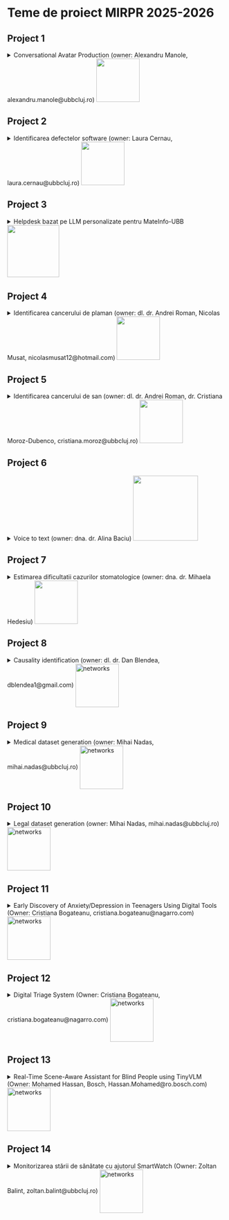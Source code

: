 
# Teme de proiect MIRPR 2025-2026


## Project 1 
<details>
    <summary> Conversational Avatar Production (owner: Alexandru Manole, alexandru.manole@ubbcluj.ro) 
    <img src="projects\avatar.webp" width="100">
    </summary>

### Conversational Avatar Production

#### Scop
Dezvoltarea unui sistem conversațional, care răspunde la întrebări textuale în mod vocal prin intermediul unui avatar. De ex.:
- UBB-bot care răspunde la întrebări despre UBB si are ca avatar imaginea lui Janos Bolyai
- Turing-bot care răspunde la întrebări despre AI si are ca avatar imaginea lui Alan Turing



#### Ideea de baza
În lumea digitală, interacțiunea cu avatare animate devine din ce în ce mai importantă, fie că vorbim despre asistenți virtuali, personaje din jocuri, educație interactivă sau prezentatori AI pentru conținut video generat automat. Totuși, crearea animațiilor realiste pentru vorbire și expresii faciale implică, de obicei, procese complexe și costisitoare, necesitând resurse considerabile. 
Folosind tehnici de Machine Learning, acest proces poate fi automatizat, permițând avatarelor să reproducă mișcările buzelor și expresiile faciale în timp real, pe baza unui input audio sau text. O astfel de tehnologie ar putea fi utilizată în crearea de consilieri virtuali  pentru procedura de admitere pentru cursuri online, ghidurilor interactive pentru muzee sau aplicații turistice, asistenților personalizați pentru servicii bancare și customer support, dar și în industria filmelor și jocurilor pentru generarea rapidă de personaje animate. Scopul este de a dezvolta și antrena un model AI capabil să genereze animații fluide și naturale, transformând interacțiunile virtuale într-o experiență mai autentică și captivantă. 

#### Bibliografie

În funcție de soluția elaborată, câteva cerințe parțiale ar fi utilizarea corectă a următoarelor:
- generarea de imagini folosind modele de tip Stable Diffusion, precum Flash Diffusion [paper](https://arxiv.org/pdf/2406.02347), [git](https://github.com/gojasper/flash-diffusion). Task-uri posibile:
    - utilizare model pre-antrenat cu aceasta arhitectura si comparare cu alte modele de Stable Diffusion.
    - antrenare de la 0 a unui model Flash Diffusion pe un set de date mic (e.g. cateva sute de imagini)
    - fine-tuning folosind LoRA
    - antrenarea Flash Diffuision pentru o retea care nu e prezentata pe git (e.g. ControlNet)

- recomandarile de la versiunea precedenta a bot-ului [link](https://github.com/lauradiosan/AI-UBB/blob/main/2024-2025/labs/projects.md)

</details>



## Project 2

<details>
    <summary> Identificarea defectelor software (owner: Laura Cernau, laura.cernau@ubbcluj.ro) <img src="projects\code.jpg" width="100"> </summary>

### Identificarea defectelor software

#### Scop

Instrumentele AI îmbunătățesc productivitatea, dar degradează calitatea codului. 
Ultima analiză a [GitClear](https://www.gitclear.com/coding_on_copilot_data_shows_ais_downward_pressure_on_code_quality?utm_source=substack&utm_medium=email) asupra a 211 milioane de linii de cod a constatat că asistenții AI (cum ar fi Copilot) pot spori productivitatea, dar înrăutățesc calitatea codului. Aceasta arată un compromis clar: producem mai mult cod, dar bazele noastre de cod au mult mai multe duplicate și mai puține refactorizări.

#### Ideea de baza

Se va considera o baza de date cu mai multe proiecte software. Se va dezvolta un model de AI bazat pe LLM care sa identifice defectele software in codul sursa pe baza codului sursa si al metricilor de complexitate. 

Posibile versiuni de input pentru LLM (prin intermediul prompt-ului): 
- doar codul sursa al clasei curente, 
- codul sursa al clasei curente si codul sursa al claselor "parinte", 
- codul sursa al clasei curente si codul sursa al claselor "parinte", precum si metrici de complexitate asociate codului sursa (metrici precum complexitatea ciclomatica [link](https://d1wqtxts1xzle7.cloudfront.net/48213691/tse.1976.23383720160821-12832-sniirk-libre.pdf?1471767990=&response-content-disposition=inline%3B+filename%3DA_Complexity_Measure.pdf&Expires=1743369021&Signature=FrLxyskf0pTFRiM~Q30qykafb4a-m071sO87klcxqXqJBcRJGOYOZ5CY94KFjsADNciMoVd4CNwPVHiVkgcACxxV-V~Bod8D8eI1gP7q8sHR0a5qhrIhpfePgf54kCvxGbTP-dFu9YItw~E2FXb~PQRIfzL9BmczizOXSASL1To9qFYCVhJv9MT-CoTABaSPQ8T4-9ZFVzdPwgXFX3e3oRYjotU3EWC6HkdWUG0gRvmMqONAyLWrxY8xFU4m7PkVnmAasyN7G9L38-DBsF8AUJT6CpjFfvAaAigK0iv8TkFYzyfbR5pu97LLH5w622qHtRc9tuo~3Qu2J9SPO0JGSA__&Key-Pair-Id=APKAJLOHF5GGSLRBV4ZA), 
complexitatea cognitiva [link](https://www.researchgate.net/publication/313803215_Automated_tool_for_the_calculation_of_cognitive_complexity_of_a_software), Weighted methods per Class [link](https://www.researchgate.net/publication/313803215_Automated_tool_for_the_calculation_of_cognitive_complexity_of_a_software), Lack of Cohesion in Methods [link](https://www.researchgate.net/publication/313803215_Automated_tool_for_the_calculation_of_cognitive_complexity_of_a_software), Depth of inheritance tree [link](https://www.researchgate.net/publication/313803215_Automated_tool_for_the_calculation_of_cognitive_complexity_of_a_software), Halstead’s Metrics [link](https://books.google.ro/books/about/Elements_of_Software_Science.html?id=zPcmAAAAMAAJ&redir_esc=y), 
Size metrics - Lines of Code [link](https://www.researchgate.net/publication/328646564_On_the_correlation_between_testing_effort_and_software_complexity_metrics)) 


Output asteptat: defectele software identificate in codul sursa (daca clasa contine sau nu contine bug-uri, ce fel de bug contine)


#### Data
- Data [link](https://www.inf.szte.hu/~ferenc/pdf/FTL18-PROMISE-A%20public%20unified%20bug%20dataset%20for%20Java.pdf)


#### Bibliografie

- List of research papers focused on Large Language Models [link](https://github.com/PurCL/CodeLLMPaper/tree/main)

- Simões, I. R. D. S., & Venson, E. (2024, November). Evaluating Source Code Quality with Large Language Models: a comparative study. In Proceedings of the XXIII Brazilian Symposium on Software Quality (pp. 103-113).
[link](https://www.researchgate.net/publication/383119379_Evaluating_Source_Code_Quality_with_Large_Languagem_Models_a_comparative_study)

- Wadhwa, N., Pradhan, J., Sonwane, A., Sahu, S. P., Natarajan, N., Kanade, A., ... & Rajamani, S. (2024). Core: Resolving code quality issues using llms. Proceedings of the ACM on Software Engineering, 1(FSE), 789-811 [link](https://dl.acm.org/doi/pdf/10.1145/3643762)

- Jelodar, H., Meymani, M., & Razavi-Far, R. (2025). Large Language Models (LLMs) for Source Code Analysis: applications, models and datasets. arXiv preprint arXiv:2503.17502 [link](https://www.researchgate.net/publication/390143194_Large_Language_Models_LLMs_for_Source_Code_Analysis_applications_models_and_datasets)

- Fang, C., Miao, N., Srivastav, S., Liu, J., Zhang, R., Fang, R., ... & Homayoun, H. (2024). Large language models for code analysis: Do {LLMs} really do their job?. In 33rd USENIX Security Symposium (USENIX Security 24) (pp. 829-846) [link](https://www.usenix.org/system/files/sec24fall-prepub-2205-fang.pdf)

- Backström, O., & Kihlert, A. (2023). Code Quality and Large Language Models in Computer Science Education: Enhancing student-written code through ChatGPT [link](https://www.diva-portal.org/smash/get/diva2:1779791/FULLTEXT01.pdf)

</details>




## Project 3

<details>
    <summary> Helpdesk bazat pe LLM personalizate pentru MateInfo-UBB 
<img src="projects/RAG.png" width="120"> </summary>

### Sistem automat pentru helpdesk bazat pe LLM

#### Scop
Dezvoltarea unui sistem inteligent care să poată să răspundă la întrebări folosind un LLM și o colecție de documente. 
Se doreste "specializarea" sistemului pentru intrebari din lumea informaticii/financiara.  

#### Ideea de baza

Dezvoltarea unui sistem de tip Retrieval-Augmented Generation (RAG) care să poată să răspundă la întrebări folosind un LLM și o colecție de documente. Sistemul va folosi un model de tip RAG pentru a căuta în colecția de documente și a genera răspunsuri la întrebările utilizatorilor. Se vor compara mai multe strategii de indexare/vectorizare (TF-IDF, embeddings, etc.), mai multe modele de LLMs (pre-trained si fine-tuned), mai multe metode de re-ranking pentru selectia documentelor,  mai multe metode de evaluare a raspunsurilor (evaluare umana si evaluare automata).


#### Data

- Public data [link](https://github.com/MoritzLaurer/rag-demo/tree/master)
- Private data - by request


#### Bibliografie

RAG backgrounds
- RAG demo [link](https://github.com/MoritzLaurer/rag-demo/tree/master)
- Example of building a RAG with LangChain [link](https://python.langchain.com/docs/tutorials/rag/)
- Lewis, P., Perez, E., Piktus, A., Petroni, F., Karpukhin, V., Goyal, N., ... & Kiela, D. (2020). Retrieval-augmented generation for knowledge-intensive nlp tasks. Advances in neural information processing systems, 33, 9459-9474 [link](https://arxiv.org/pdf/2005.11401)
- Better Customer Support Using Retrieval-Augmented Generation (RAG) at Thomson Reuters [link](https://medium.com/tr-labs-ml-engineering-blog/better-customer-support-using-retrieval-augmented-generation-rag-at-thomson-reuters-4d140a6044c3)
- Survey of different RAG systems [link](https://www.youtube.com/watch?v=mE7IDf2SmJg)
- RAG from scratch [link](https://www.freecodecamp.org/news/mastering-rag-from-scratch/)

Re-ranking: cross-ncoders, bi-encoders, multi-vector models, transformer-based rerankers (TinyBERT), graph-based rerankers (Graph Neural Networks)
- Lee, J., Bernier-Colborne, G., Maharaj, T., & Vajjala, S. (2024, June). Methods, Applications, and Directions of Learning-to-Rank in NLP Research. In Findings of the Association for Computational Linguistics: NAACL 2024 (pp. 1900-1917) [link](https://aclanthology.org/2024.findings-naacl.123.pdf)
- Abdallah, A., Piryani, B., Mozafari, J., Ali, M., & Jatowt, A. (2025). How Good are LLM-based Rerankers? An Empirical Analysis of State-of-the-Art Reranking Models. arXiv preprint arXiv:2508.16757 [link](https://arxiv.org/abs/2508.16757)
- Déjean, H., Clinchant, S., & Formal, T. (2024). A thorough comparison of cross-encoders and LLMs for reranking SPLADE. arXiv preprint arXiv:2403.10407 [link](https://arxiv.org/html/2403.10407v1)

LLM-based evaluation
- Liu, Y., Iter, D., Xu, Y., Wang, S., Xu, R., & Zhu, C. (2023). G-eval: NLG evaluation using gpt-4 with better human alignment. arXiv preprint arXiv:2303.16634 [link](https://arxiv.org/abs/2303.16634)
- Shen, C., Cheng, L., Nguyen, X. P., You, Y., & Bing, L. (2023). Large language models are not yet human-level evaluators for abstractive summarization. arXiv preprint arXiv:2305.13091 [link](https://arxiv.org/abs/2305.13091)

</details>

## Project 4

<details>
    <summary> Identificarea cancerului de plaman  (owner: dl. dr. Andrei Roman, Nicolas Musat, nicolasmusat12@hotmail.com) 
    <img src="projects\lungCancer.jpeg" width="100">
    </summary>

### Identificarea cancerului de plaman

#### Scop
Dezvoltarea unui sistem inteligent care să ajute medicii în diagnosticarea timpurie a cancerului de plămân.

#### Ideea de baza

Deși cancerul pulmonar este recunoscut ca fiind cel mai mortal tip de cancer, un prognostic bun și un tratament eficient depind de detectarea timpurie a acestuia. Povara medicilor poate fi redusa cu ajutorul tehnicilor de AI care sunt esențiale în automatizarea diagnosticului și clasificării bolilor. De aceea, se dorește dezvoltarea unui sistem inteligent care să ajute medicii în diagnosticarea timpurie a cancerului de plămân. 

Se va urmari dezvoltarea unor modele inteligente capabine sa analizeze scanarile CT/PET si sa prezica diferiti biomarkeri tumorali folosind doar:
- 3D Segmented CT scans (maybe PET)
- Biopsy confirmed IHC markers (maybe genomic too)
- Age
- Gender
Scopul este construirea unei "biopsii virtuale" care să sprijine radiologii în timpul diagnosticului. 

Problema poate fi abordata ca o problema de clasificare multi-label. 



#### Data

- Chest CT-scane images [link](https://www.kaggle.com/datasets/mohamedhanyyy/chest-ctscan-images/data)
- Lung Image Database Consortium image collection (LIDC-IDRI) [link](https://www.cancerimagingarchive.net/collection/lidc-idri/)

#### Bibliografie

- Shao J, Ma J, Zhang S, Li J, Dai H, Liang S, Yu Y, Li W, Wang C. Radiogenomic System for Non-Invasive Identification of Multiple Actionable Mutations and PD-L1 Expression in Non-Small Cell Lung Cancer Based on CT Images. Cancers. 2022; 14(19):4823 [link](https://doi.org/10.3390/cancers14194823)
- Owens CA, Peterson CB, Tang C, Koay EJ, Yu W, et al. (2018) Lung tumor segmentation methods: Impact on the uncertainty of radiomics features for non-small cell lung cancer. PLOS ONE 13(10): e0205003 [link](https://doi.org/10.1371/journal.pone.0205003)
- Majumder S, Katz S, Kontos D, Roshkovan L. State of the art: radiomics and radiomics-related artificial intelligence on the road to clinical translation. BJR Open. 2023 Dec 12;6(1):tzad004. doi: 10.1093/bjro/tzad004. PMID: 38352179; PMCID: PMC10860524.
- Liu, J. A., Yang, I. Y., & Tsai, E. B. (2022). Artificial intelligence (AI) for lung nodules, from the AJR special series on AI applications. American Journal of Roentgenology, 219(5), 703-712. [link](https://ajronline.org/doi/10.2214/AJR.22.27487) 
- Gu, Y., Chi, J., Liu, J., Yang, L., Zhang, B., Yu, D., ... & Lu, X. (2021). A survey of computer-aided diagnosis of lung nodules from CT scans using deep learning. Computers in biology and medicine, 137, 104806. [link](https://www.sciencedirect.com/science/article/pii/S0010482521006004?casa_token=qhi8cSHcd5UAAAAA:iUwm4l441GNq0Ph2QQ8gW5tConmiyHUtm6ynRLEi1b7Io2HdL6qI0hSggNQPfHWn16XeO4FDNQ#sec4)
- Javed, R., Abbas, T., Khan, A. H., Daud, A., Bukhari, A., & Alharbey, R. (2024). Deep learning for lungs cancer detection: a review. Artificial Intelligence Review, 57(8), 197. [link](https://link.springer.com/article/10.1007/s10462-024-10807-1)
- Shatnawi, M. Q., Abuein, Q., & Al-Quraan, R. (2025). Deep learning-based approach to diagnose lung cancer using CT-scan images. Intelligence-Based Medicine, 11, 100188. [link](https://www.sciencedirect.com/science/article/pii/S2666521224000553#bib41)
- Hiraman, A., Viriri, S., & Gwetu, M. (2024). Lung tumor segmentation: a review of the state of the art. Frontiers in Computer Science, 6, 1423693. [link](https://www.frontiersin.org/journals/computer-science/articles/10.3389/fcomp.2024.1423693/full)
- Jayaram, J., Haw, S. C., Palanichamy, N., Anaam, E., & Kumar, S. (2025). A Systematic Review on Effectiveness and Contributions of Machine Learning and Deep Learning Methods in Lung Cancer Diagnosis and Classifications. International Journal of Computing, 17(1), 1-12. [link](https://iiict.uob.edu.bh/IJCDS/papers/1571032811.pdf)


</details>

## Project 5
<details>
    <summary> Identificarea cancerului de san  (owner: dl. dr. Andrei Roman, dr. Cristiana Moroz-Dubenco, cristiana.moroz@ubbcluj.ro) 
        <img src="projects\breastCancer.jpeg" width="100">
    </summary>

### Identificarea cancerului de san

#### Scop
Dezvoltarea unui sistem inteligent care să ajute medicii în diagnosticarea timpurie a cancerului de san.

#### Ideea de baza
Detectarea cancerului de sân în mamografii este o problemă critică în imagistica medicală și diagnostic. Interpretarea mamografiilor este provocatoare din cauza variațiilor în densitatea țesuturilor, a structurilor suprapuse și a diferențelor subtile dintre tumorile benigne și maligne. 
Această problemă trebuie rezolvată folosind un algoritm inteligent, deoarece examinarea manuală tradițională de către radiologi este consumatoare de timp și predispusă la erori umane. 

Plecand de la seturile de date cu mamografii, se vor folosii modele de AI bazate pe arhitecturi de tip Transformer/GNN pentru a identifica tumori maligne si benigne in imagini. Modelele folosite pot fi pre-antrenate pe alte seturi de date si fine-tunate pe setul de date cu mamografii.


#### Data
- MIAS [link](http://peipa.essex.ac.uk/info/mias.html)
- DDSM [link](http://www.eng.usf.edu/cvprg/Mammography/Database.html) or [link](https://www.cancerimagingarchive.net/collection/cbis-ddsm/)
- INbreast  [link](https://www.kaggle.com/datasets/tommyngx/inbreast2012)
- DBT - [link](https://www.cancerimagingarchive.net/collection/breast-cancer-screening-dbt/)

#### Bibliografie

- Graph CNNs 
    - PyG [link](https://github.com/pyg-team/pytorch_geometric) 
    - Graph Learning resources [link](https://snap.stanford.edu/graphlearning-workshop/)
    - GNNs for breast cancer - Chowa, S. S., Azam, S., Montaha, S., Payel, I. J., Bhuiyan, M. R. I., Hasan, M. Z., & Jonkman, M. (2023). Graph neural network-based breast cancer diagnosis using ultrasound images with optimized graph construction integrating the medically significant features. Journal of Cancer Research and Clinical Oncology, 149(20), 18039-18064. [link](https://pmc.ncbi.nlm.nih.gov/articles/PMC10725367/)
    - GNNs for breast cancer -  Agyekum, E. A., Kong, W., Ren, Y. Z., Issaka, E., Baffoe, J., Xian, W., ... & Shen, X. (2025). A comparative analysis of three graph neural network models for predicting axillary lymph node metastasis in early-stage breast cancer. Scientific Reports, 15(1), 13918. [link](https://www.nature.com/articles/s41598-025-97257-z)
- Transformers
    - Vit - Dosovitskiy, A. (2020). An image is worth 16x16 words: Transformers for image recognition at scale. arXiv preprint arXiv:2010.11929.
        [link](https://arxiv.org/pdf/2010.11929)
        - Code [link](https://github.com/google-research/vision_transformer) or HuggingFace models [link](https://huggingface.co/docs/transformers/en/model_doc/vit)
    - CrossViT - Chen, C. F. R., Fan, Q., & Panda, R. (2021). Crossvit: Cross-attention multi-scale vision transformer for image classification. In Proceedings of the IEEE/CVF international conference on computer vision (pp. 357-366). [link](https://openaccess.thecvf.com/content/ICCV2021/papers/Chen_CrossViT_Cross-Attention_Multi-Scale_Vision_Transformer_for_Image_Classification_ICCV_2021_paper.pdf)
        - Code [link](https://github.com/IBM/CrossViT)
    - DeiT - Touvron, H., Cord, M., Douze, M., Massa, F., Sablayrolles, A., & Jégou, H. (2020). Training data-efficient image transformers & distillation through attention. arXiv 2020. arXiv preprint arXiv:2012.12877, 2(3). \href{https://arxiv.org/abs/2012.12877v2}{link}
        - Code [link](https://github.com/facebookresearch/deit/tree/2aefd8fc8634d099c1495ce9dba2b6c6a921d611)
    - MammoViT - Al Mansour, A. G., Alshomrani, F., Alfahaid, A., & Almutairi, A. T. (2025). MammoViT: A Custom Vision Transformer Architecture for Accurate BIRADS Classification in Mammogram Analysis. Diagnostics, 15(3), 285 [link](https://www.mdpi.com/2075-4418/15/3/285)
    - Gutierrez-Cardenas, J. (2024). Breast Cancer Classification Through Transfer Learning with Vision Transformer, PCA, and Machine Learning Models. International Journal of Advanced Computer Science & Applications, 15(4). [link](https://www.proquest.com/docview/3060148581?fromopenview=true&pq-origsite=gscholar&sourcetype=Scholarly%20Journals)

</details>




## Project 6
<details>
    <summary> Voice to text  (owner: dna. dr. Alina Baciu) 
    <img src="projects\voice.avif" width="150">
    </summary>

### Automatizarea intocmirii fisei pacientului

#### Scop
Dezvoltarea unui sistem inteligent care să ajute medicii pentru a completa in mod automat fisa pacientului.

#### Ideea de baza

Munca medicilor este plina de provocari. Mai ales cand trebuie sa faca multe task-uri, uneori simultan, precum realizarea si citirea unei ecografii si inregistrarea observatiilor facute. De aceea este nevoie de un sistem inteligent care sa transforme informatia audio inregistrata de catre un medic in format text si sa completeze in mod automat rubricile dedicate din fisa pacientului.
Se va pleca de la inregistrari audio precum [aceasta](projects/voice2text/test1.ogg), se vor converti in format text si se va compelta automat partea evidentiata cu galben din fisa pacientului, precum [aceasta](projects/voice2text/patient1.odt) (informatiile respective se vor salva intr-un tabel/jason si apoi se vor exporta intr-un document word)



#### Data

- inregistrari audio [link](projects/voice2text/test1.ogg) [link](projects/voice2text/test2.ogg) [link](projects/voice2text/test3.ogg)
- fisa pacientului [link](projects/voice2text/patient1.odt)
 
#### Bibliografie

- [Whisper](https://openai.com/index/whisper/)
- [DeepSpeech](https://github.com/mozilla/DeepSpeech)
- [RobinASR](https://github.com/racai-ai/RobinASR) - for romanian
- [speech2text](https://huggingface.co/docs/transformers/model_doc/speech_to_text)
- [wav2vec](https://ai.meta.com/research/impact/wav2vec/)
- [wav2vec2](https://huggingface.co/docs/transformers/model_doc/wav2vec2)
- [romanian wav2vec2](https://huggingface.co/gigant/romanian-wav2vec2)
- [wavLM](https://huggingface.co/docs/transformers/model_doc/wavlm)



</details>

## Project 7
<details>
    <summary> Estimarea dificultatii cazurilor stomatologice (owner: dna. dr. Mihaela Hedesiu) 
    <img src="projects\endodontie.webp" width="100"> </summary>

### Identificarea dificultatii cazului de endodontie

#### Scop
Dezvoltarea unui sistem inteligent care sa estimeze dificultatea cazului de endodontie (daca trebuie trimis spre specialist sau nu). Diferentierea intre un tratament endodontic corect si unul incorect. Oferirea unui scor de corectitudine al tratamentului. 

#### Ideea de baza
Tratamentul endodontic presupune curățarea, modelarea și obturarea canalelor radiculare pentru prevenirea sau tratarea parodontitei apicale. Deși are o rată de succes ridicată (82–92%), pot apărea eșecuri cauzate de erori procedurale precum perforații apicale, blocaje sau obturații incorecte, care pot duce la complicații postoperatorii și pierderea dintelui. 
Complexitatea anatomică a coroanei și a canalelor radiculare crește riscul acestor erori, motiv pentru care evaluarea preoperatorie corectă și trimiterea cazurilor dificile către specialiști sunt esențiale. Ghidurile AAE oferă criterii standardizate pentru evaluarea dificultății, dar aplicarea lor manuală este consumatoare de timp și subiectivă.

Inteligența artificială promite automatizarea acestor evaluări. Studiul propus urmărește dezvoltarea unui instrument de diagnostic bazat pe radiografii periapicale, folosind deep learning pentru evaluarea standardizată a dificultății cazurilor endodontice.



#### Data

 
#### Bibliografie



</details>

## Project 8


<details>
    <summary> Causality identification (owner: dl. dr. Dan Blendea, dblendea1@gmail.com)  <img  style="vertical-align:middle" src="projects\causality.jpeg" alt="networks" width="100"/></summary>

### Scop
Identificarea cauzelor insuficientei mitrale [link](../../2024-2025/Projects/variabilitate.pdf)


### Ideea de baza

Plecand de la o ecografie cardiaca (in format DICOM) se doreste identificarea cauzelor insuficientei mitrale (Mitral Regurgitation - MR). Se va folosi un model AI bazat pe Graph-based CNN care va analiza ecografia, iar pe baza masuratorilor (volumul MR, volumul ventriculului stang, volumul atriului stang, volumul inelului mitral, etc) si vor identifica interdependentele existente intre aceste masuratori (efectuate de-a lungul a mai multe cicluri cardiace). [more details](variabilitate.pdf)



### TODOlist
1. Se va analiza evolutia individuala a masuratorilor in timp (pe parcursul mai multor cicluri cardiace) 
2. se va identifica interdependentele existente intre aceste masuratori
3. Se va dezvolta un model de estimare a cauzelor insuficientei mitrale pe baza masuratorilor ecografice si a interdependentelelor identificate


### Data
- tiny dataset [link](../../2025-2026/Projects/pacienti.xlsx)


### Bibliografie

- Jure Leskovec's lecture [link](https://web.stanford.edu/class/cs224w/index.html#schedule) and [package](https://www.pyg.org/)
- PyTorch geometric [library](https://pytorch-geometric.readthedocs.io/en/latest/) [docs1](https://arxiv.org/pdf/1903.02428) [docs2](https://proceedings.neurips.cc/paper_files/paper/2019/file/bdbca288fee7f92f2bfa9f7012727740-Paper.pdf)
- Neural Granger Causality [link](https://github.com/harpoonix/GC-xLSTM)
- Causality inspired GNNs [link](https://github.com/usail-hkust/Awesome-Causality-Inspired-GNNs)
- GNN for causality [link](https://arxiv.org/abs/2407.09378)
- Wang, L., Adiga, A., Chen, J., Sadilek, A., Venkatramanan, S., & Marathe, M. (2022, June). Causalgnn: Causal-based graph neural networks for spatio-temporal epidemic forecasting. In Proceedings of the AAAI conference on artificial intelligence (Vol. 36, No. 11, pp. 12191-12199). [link](https://arxiv.org/pdf/2312.12477)

</details>



## Project 9

<details>
    <summary> Medical dataset generation (owner: Mihai Nadas, mihai.nadas@ubbcluj.ro)  <img  style="vertical-align:middle" src="projects\medicalData.jpg" alt="networks" width="100"/></summary>

### Scop
Dezvoltarea unui corpus medical în limba română 

### Ideea de baza

Dezvoltarea unui corpus medical în limba română poate susține cercetarea în domeniul NLP medical. Se vor colecta, genera și structura date, apoi se vor testa modele de inteligență artificială pe sarcini precum extragerea simptomelor sau codificarea ICD-10. Proiectul se bazează pe o metodologie recentă aplicată în generarea de fabule [link](https://arxiv.org/pdf/2504.20605?), adaptată pentru domeniul medical.



### TODOlist
1. Colectare și curățare date reale
- Surse: articole științifice, ghiduri clinice, materiale educaționale, rapoarte publice.
- Activități: scraping, OCR (dacă e cazul), curățare lingvistică, anonimizare.

2. Definirea schemelor de reprezentare
- Structuri pentru note clinice, conversații, rezumate.
- Exemple: [Pacient] are simptome de ..., [Doctor] recomandă tratament cu ..., etc.

3. Generare sintetică (prompt engineering + LLM)
- Crearea de prompturi pentru generarea de texte medicale realiste.
- Validarea calității și diversității textelor generate.
- Posibilă utilizare de modele open-source (ex: LLaMA, Mistral) sau API-uri comerciale.

4. Structurare corpus final
- Organizare pe tipuri de documente.
- Etichetare (manuală sau automată) pentru sarcini NLP.

5. Aplicații NLP
- Extragere de simptome: NER medical.
- Codificare ICD-10: clasificare text.
- Sumarizare tratamente: modele de sumarizare extractivă/abstractivă.

### Data
- A list of Romanian NLP Datasets [link](https://github.com/AndyTheFactory/romanian-nlp-datasets)

- English-Romanian Medical Domain Parallel Corpora [link](https://www.futurebeeai.com/dataset/text-dataset/romanian-english-translated-parallel-corpus-for-medical-domain)

- Li, Y., Wu, S., Smith, C., Lo, T., & Liu, B. (2025, June). Improving clinical note generation from complex doctor-patient conversation. In Pacific-Asia Conference on Knowledge Discovery and Data Mining (pp. 209-221). Singapore: Springer Nature Singapore [link](https://arxiv.org/html/2408.14568v1)

### Bibliografie

Laparra, E., Mascio, A., Velupillai, S., & Miller, T. (2021). A review of recent work in transfer learning and domain adaptation for natural language processing of electronic health records. Yearbook of medical informatics, 30(01), 239-244 [link](https://www.thieme-connect.com/products/ejournals/pdf/10.1055/s-0041-1726522.pdf)

Mitrofan, M., & Tufiş, D. (2018, May). Bioro: The biomedical corpus for the romanian language. In Proceedings of the Eleventh International Conference on Language Resources and Evaluation (LREC 2018) [link](https://aclanthology.org/anthology-files/pdf/L/L18/L18-1191.pdf)

Mitrofan, M., Mititelu, V. B., & Mitrofan, G. (2019, August). Monero: a biomedical gold standard corpus for the romanian language. In Proceedings of the 18th BioNLP Workshop and Shared Task (pp. 71-79) [link](https://aclanthology.org/W19-5008.pdf)

Midrigan-Ciochina, L., Boyd, V., Sanchez-Ortega, L., Malancea_Malac, D., Midrigan, D., & Corina, D. P. (2020, May). Resources in underrepresented languages: Building a representative romanian corpus. In Proceedings of the Twelfth Language Resources and Evaluation Conference (pp. 3291-3296) [link](https://aclanthology.org/2020.lrec-1.402.pdf)

Nitu, M., & Dascălu, M. (2022). Natural Language Processing Tools for Romanian–Going Beyond a Low‑Resource Language. Interaction Design & Architecture (s), special issue. DOI, 10 [link](https://ixdea.org/wp-content/uploads/IxDEA_art/60/60_SP_1.pdf)

OpenLLM-Ro [link](https://openllm.ro/)

</details>


## Project 10

<details>
    <summary> Legal dataset generation (owner: Mihai Nadas, mihai.nadas@ubbcluj.ro)  <img  style="vertical-align:middle" src="projects\medicalData.jpg" alt="networks" width="100"/></summary>

### Scop
Dezvoltarea unui corpus de documente juridice 

### Ideea de baza

Construirea celui mai mare corpus de documente juridice românești (legi, hotărâri judecătorești, contracte, documente notariale), completat cu date sintetice. Pe baza acestuia, se pot antrena și evalua modele de limbaj de dimensiuni mici/medii, cu aplicații în clasificarea clauzelor contractuale, extragerea de entități sau sumarizare juridică.


### TODOlist
1. Colectare și curățare date reale

2. Definirea schemelor de reprezentare

3. Generare sintetică (prompt engineering + LLM)

4. Structurare corpus final

5. Aplicații NLP


### Data
- A list of Romanian NLP Datasets [link](https://github.com/AndyTheFactory/romanian-nlp-datasets)



### Bibliografie

motor de cautare juridic [link](https://www.wolterskluwer.com/ro-ro/solutions/sintact/Jurisprudenta-Hotarari-Judecatoresti)

portal legislativ [link](https://legislatie.just.ro/)

OpenLLM-Ro [link](https://openllm.ro/)

Midrigan-Ciochina, L., Boyd, V., Sanchez-Ortega, L., Malancea_Malac, D., Midrigan, D., & Corina, D. P. (2020, May). Resources in underrepresented languages: Building a representative romanian corpus. In Proceedings of the Twelfth Language Resources and Evaluation Conference (pp. 3291-3296) [link](https://aclanthology.org/2020.lrec-1.402.pdf)

Nitu, M., & Dascălu, M. (2022). Natural Language Processing Tools for Romanian–Going Beyond a Low‑Resource Language. Interaction Design & Architecture (s), special issue. DOI, 10 [link](https://ixdea.org/wp-content/uploads/IxDEA_art/60/60_SP_1.pdf)


</details>

## Project 11

<details>
    <summary> Early Discovery of Anxiety/Depression in Teenagers Using Digital Tools (Owner: Cristiana Bogateanu, cristiana.bogateanu@nagarro.com)  <img style="vertical-align:middle" src="images\anxiety.jpeg" alt="networks" width="100"/> </summary>

### Scop
Anxiety/Depression for teenagers - To enhance mental health support for teenagers by developing digital tools that can proactively identify signs of anxiety and depression. These tools aim to engage with adolescents in their digital environments—whether through chatbots, social media, video games, or other innovative platforms—to provide early intervention and emotional support. 

### Ideea de baza
The Early Discovery of Anxiety/Depression in Teenagers solution leverages digital platforms to identify and monitor mental health challenges among adolescents. The system combines multiple approaches, including AI-powered chatbots capable of conversational analysis, sentiment evaluation through social media interactions, and mental health assessments embedded in video game experiences. By engaging teenagers where they spend most of their time—whether online or gaming—the system aims to provide real-time insights and early warnings of anxiety or depression. This integrated solution offers a holistic approach, blending digital engagement with predictive analytics and personalized intervention strategies. 

<!-- ### TODOlist
1. Iteratia1
2. Iteratia2 -->
### Data
### Bibliografie

- [link](https://arxiv.org/abs/2402.16182)
- [link](https://www.ncbi.nlm.nih.gov/pmc/articles/PMC11025697/)
- [link](https://home.dartmouth.edu/news/2024/02/phone-app-uses-ai-detect-depression-facial-cues)
- [link](https://www.ncbi.nlm.nih.gov/pmc/articles/PMC9461333)
- [link](https://chatgpt.com/g/g-IMV77BDMO-depression)
- [link](https://www.sciencedirect.com/science/article/pii/S0001691824002877)
- [link](https://www.mdpi.com/1999-4893/16/12/543)
- DeepWell DTx - ideea of implementation ;) [link](https://www.deepwelldtx.com/)
</details>


## Project 12

<details>
    <summary>   Digital Triage System (Owner: Cristiana Bogateanu, cristiana.bogateanu@nagarro.com) <img style="vertical-align:middle" src="images\triage.jpeg" alt="networks" width="100"/> </summary>

### Scop
Digital Triage - To support individuals and healthcare providers by offering a smart system that helps identify the most appropriate healthcare professional based on an individual's symptoms, ensuring faster and more accurate access to the right medical care. 

### Ideea de baza
The Digital Triage System is designed to function as a companion that uses advanced AI-driven technologies to guide individuals through a series of questions regarding their symptoms and health concerns. By intelligently assessing the input, the system can accurately indicate potential conditions and recommend the appropriate type of healthcare provider, such as a specialist, general practitioner, or mental health professional. Leveraging machine learning algorithms and symptom databases, this solution optimizes the pathway to care, reducing diagnostic delays and improving health outcomes. 

 
<!-- ### TODOlist
1. Iteratia1
2. Iteratia2 -->
### Data
### Bibliografie
- [link](https://go.jamasoftware.com/the-rapid-rise-of-digital-health-technology.html?kw=digital%20technology%20in%20healthcare&cpn=11827675850&utm_source=google&utm_medium=cpc&utm_campaign=emea-search-medical-nonb&utm_adgroup=digital-health&utm_term=digital%20technology%20in%20healthcare&utm_content=582244983547&_bm=11827675850136122053649&gad_source=1&gclid=EAIaIQobChMIvNCu-u7piAMV0aqDBx0RsCSsEAAYAiAAEgIH1fD_BwE)
- [link](https://www.ncbi.nlm.nih.gov/pmc/articles/PMC9794085/)
- [link](https://infermedica.com/solutions/triage)
- [link](https://transform.england.nhs.uk/key-tools-and-info/digital-playbooks/gastroenterology-digital-playbook/using-intelligent-automation-to-improve-the-triage-and-referral-management-pathway/)
- [link](https://www.sciencedirect.com/science/article/abs/pii/S0738399123004573)
- [link](https://www.ncbi.nlm.nih.gov/pmc/articles/PMC11158416/)
- [link](https://www.frontiersin.org/journals/digital-health/articles/10.3389/fdgth.2023.1297073/full)
- [link](https://xby2.com/case-studies/next-gen-ai-powered-emergency-triage/)
- [link](https://aws.amazon.com/ai/generative-ai/?gclid=EAIaIQobChMI7eOCjO_piAMVtpCDBx21lxHOEAAYASAAEgL_f_D_BwE&trk=718bb85a-f217-4294-bf55-ee86400cb863&sc_channel=ps&ef_id=EAIaIQobChMI7eOCjO_piAMVtpCDBx21lxHOEAAYASAAEgL_f_D_BwE:G:s&s_kwcid=AL!4422!3!686079230781!p!!g!!generative%20ai%20applications!20901655430!157427215859)
- [link](https://www.youtube.com/watch?v=S1E8jQofS_Y)
- [link](https://www.youtube.com/watch?v=yaTg9bNUeE8)
- [link](https://www.youtube.com/watch?v=c9hThlZNU0o)
- [link](https://www.clearstep.health/blog/generative-ai-in-healthcare-safely-harness-its-power-with-clinically-validated-virtual-triage)
- [link](https://medium.com/columbia-journal-of-science-tech-ethics-and-policy/harnessing-the-power-of-ai-in-emergency-triage-a-paradigm-shift-0af7786948bd_
- [link](https://618media.com/en/blog/claude-ai-in-healthcare-applications/)
- [link](https://www.sciencedirect.com/science/article/pii/S2589750024000979)

</details>




## Project 13
<details>
    <summary>  Real-Time Scene-Aware Assistant for Blind People using TinyVLM  (Owner: Mohamed Hassan, Bosch, Hassan.Mohamed@ro.bosch.com)  <img  style="vertical-align:middle" src="images\elderly.jpeg" alt="networks" width="100"/> </summary>

### Scop

Asistent conștient de scenă în timp real pentru persoanele nevăzătoare, utilizând TinyVLM – sau cazuri de utilizare și soluții adiacente

Acesta oferă asistență prin generarea de descrieri ale scenei, inclusiv elemente dinamice și scenarii complexe, ajutând persoanele nevăzătoare să interacționeze mai complet cu mediul înconjurător.

 

### Ideea de baza
Proiectul propune dezvoltarea unui sistem inteligent de asistență vizuală destinat persoanelor nevăzătoare, utilizând TinyVLM – un model eficient de tip Vision-Language, optimizat pentru dispozitive cu resurse limitate. Sistemul are capacitatea de a analiza în timp real mediul înconjurător și de a genera descrieri detaliate și relevante în limbaj natural, facilitând astfel o interacțiune mai sigură și mai autonomă cu spațiul din jur. 
Modelul este capabil să interpreteze scene complexe, să identifice elemente dinamice și să răspundă la întrebări vizuale, oferind suport în activități precum navigarea urbană, orientarea în spații necunoscute sau evitarea obstacolelor. 

Soluția propusă valorifică avantajele TinyVLM – dimensiune redusă, eficiență computațională și capacitate de raționament vizual – pentru a crea un instrument accesibil, scalabil și ușor de integrat în viața de zi cu zi a persoanelor cu deficiențe de vedere. Proiectul are un puternic impact social, contribuind la incluziunea digitală și la îmbunătățirea calității vieții prin tehnologii AI de ultimă generație.
 
<!-- ### TODOlist
1. Iteratia1
2. Iteratia2 -->
### Data

- SANPO [link](https://research.google/blog/sanpo-a-scene-understanding-accessibility-navigation-pathfinding-obstacle-avoidance-dataset/)

- merged dataset [link](https://huggingface.co/datasets/mlevytskyi/blind-people-scene-descriptions)


### Bibliografie
- Vision Language Models (VLMs) [link1](https://www.nvidia.com/en-us/glossary/vision-language-models/) [link2](https://huggingface.co/blog/vlms) [link3](https://huggingface.co/blog/vlms-2025)
- Tiny VLM [paper(https://openreview.net/pdf?id=lVIkk8p6RN) [code](https://github.com/anananan116/TinyVLM)



</details>


## Project 14
<details>
    <summary>  Monitorizarea stării de sănătate cu ajutorul SmartWatch (Owner: Zoltan Balint, zoltan.balint@ubbcluj.ro) <img  style="vertical-align:middle" src="images\smartWatch.png" alt="networks" width="100"/> </summary>

### Scop

Brățările de fitness și ceasurile inteligente purtate la încheietură, bazate pe accelerometru, au apărut pe piața de consum în 2011. De atunci, au fost lansate numeroase dispozitive purtabile. Pe lângă utilizarea lor pentru monitorizarea activității fizice personale, aceste dispozitive sunt tot mai des folosite în cercetare pentru colectarea de date de sănătate. Sunt concepute pentru utilizare pe termen lung, ceea ce permite înregistrarea continuă cu un efort minim din partea participanților. Proiectul urmărește explorarea potențialului datelor colectate de ceasuri inteligente și dispozitive purtabile în domeniul sănătății, prin aplicarea tehnicilor de Business Intelligence (BI).

### Ideea de baza
Proiectul urmărește utilizarea tehnicilor de Business Intelligence (BI) pentru analiza datelor colectate de dispozitive purtabile (ex. ceasuri inteligente). Scopul este extragerea de informații relevante pentru sănătatea utilizatorului, precum nivelul de activitate fizică, calitatea somnului, ritmul cardiac și localizarea, și transformarea acestora în insight-uri utile pentru intervenții personalizate.
 
<!-- ### TODOlist
1. Iteratia1
2. Iteratia2 -->
### Data

- [link](https://bmcresnotes.biomedcentral.com/articles/10.1186/s13104-022-06146-5
https://www.researchgate.net/publication/378021834_Analysis_of_Fitness_Based_on_Smart_Watch_Data)

- [link](https://ceur-ws.org/Vol-3514/paper73.pdf)


### Bibliografie

Mogra, A., Pandey, P. K., & Panwar, R. S. (2024, December). Artificial Intelligence Enabled Sleep Health Dashboards: Power BI Integration for Data-Driven Lifestyle Modifications. In 2024 Eighth International Conference on Parallel, Distributed and Grid Computing (PDGC) (pp. 535-539). IEEE [link](https://ieeexplore.ieee.org/abstract/document/10984363)

Reddy, N. C. N., Ramesh, A., Rajasekaran, R., & Masih, J. (2020, May). Ritchie’s Smart Watch Data Analytics and Visualization. In International Conference on Image Processing and Capsule Networks (pp. 776-784). Cham: Springer International Publishing.[link](https://d1wqtxts1xzle7.cloudfront.net/96645011/978-3-030-51859-2_70-libre.pdf?1672579590=&response-content-disposition=inline%3B+filename%3DRitchie_s_Smart_Watch_Data_Analytics_and.pdf&Expires=1759213247&Signature=QSkC1ZZ1hezkhPx2bnqrWfikyhAPRw8R83lYHOrsKW2GA4nfVd~kOZ-RvFPbNCPPnK9x6b66MnJYvnR1VElnEt~Nn8dsjHjiR4WpKMJ8KhfpSqKeoPoEmTSPtTo57lcLSAyLr7XL0tbdk5YpxUrrK6GcHpG7YTfUrOu9Xh2lxi~-V1DOXFkhtHqw9wtWGoniLusVXsLuGaGdQibTMUCEUmV5Cw-fISVvv170AiNH-Lb5z4yZqaunHabVBOBWQ~dhzedn~7G7PPQEdWcIBSXf~uxQDpCfXlzRQ1F-Xh2dBDZFyOru9AxMKgElC6a6f5jMIn6YLQwPTpZBiSgW~YZYEQ__&Key-Pair-Id=APKAJLOHF5GGSLRBV4ZA)

Bhavsar, K., Singhal, S., Chandel, V., Samal, A., Khandelwal, S., Ahmed, N., & Ghose, A. (2021, March). Digital biomarkers: Using smartwatch data for clinically relevant outcomes. In 2021 IEEE International Conference on Pervasive Computing and Communications Workshops and other Affiliated Events (PerCom Workshops) (pp. 630-635). IEEE. [link](https://ieeexplore.ieee.org/abstract/document/9431000)

Del-Valle-Soto, C., Briseño, R. A., Valdivia, L. J., & Nolazco-Flores, J. A. (2024). Unveiling wearables: exploring the global landscape of biometric applications and vital signs and behavioral impact. BioData Mining, 17(1), 15. [link](https://link.springer.com/content/pdf/10.1186/s13040-024-00368-y.pdf)

</details>

